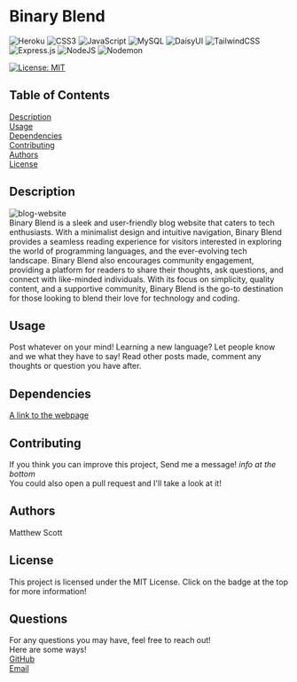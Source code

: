 # Binary Blend
![Heroku](https://img.shields.io/badge/heroku-%23430098.svg?style=for-the-badge&logo=heroku&logoColor=white) ![CSS3](https://img.shields.io/badge/css3-%231572B6.svg?style=for-the-badge&logo=css3&logoColor=white) ![JavaScript](https://img.shields.io/badge/javascript-%23323330.svg?style=for-the-badge&logo=javascript&logoColor=%23F7DF1E) ![MySQL](https://img.shields.io/badge/mysql-%2300f.svg?style=for-the-badge&logo=mysql&logoColor=white) ![DaisyUI](https://img.shields.io/badge/daisyui-5A0EF8?style=for-the-badge&logo=daisyui&logoColor=white) ![TailwindCSS](https://img.shields.io/badge/tailwindcss-%2338B2AC.svg?style=for-the-badge&logo=tailwind-css&logoColor=white) ![Express.js](https://img.shields.io/badge/express.js-%23404d59.svg?style=for-the-badge&logo=express&logoColor=%2361DAFB) ![NodeJS](https://img.shields.io/badge/node.js-6DA55F?style=for-the-badge&logo=node.js&logoColor=white) ![Nodemon](https://img.shields.io/badge/NODEMON-%23323330.svg?style=for-the-badge&logo=nodemon&logoColor=%BBDEAD)
   <br>
   
   [![License: MIT](https://img.shields.io/badge/License-MIT-yellow.svg)](https://opensource.org/licenses/MIT)
  <br>


## Table of Contents

[Description](#Description) <br>
[Usage](#Usage) <br>
[Dependencies](#Dependencies) <br>
[Contributing](#Contributing) <br>
[Authors](#Authors) <br>
[License](#License) <br>


## Description <a name="Description"></a>
<img src="https://imgur.com/ijdndCs.png" alt="blog-website" /> <br>
Binary Blend is a sleek and user-friendly blog website that caters to tech enthusiasts. With a minimalist design and intuitive navigation, Binary Blend provides a seamless reading experience for visitors interested in exploring the world of programming languages, and the ever-evolving tech landscape. Binary Blend also encourages community engagement, providing a platform for readers to share their thoughts, ask questions, and connect with like-minded individuals. With its focus on simplicity, quality content, and a supportive community, Binary Blend is the go-to destination for those looking to blend their love for technology and coding.





## Usage <a name="Usage"></a>
Post whatever on your mind! Learning a new language? Let people know and we what they have to say! Read other posts made, comment any thoughts or question you have after.

## Dependencies <a name="Dependencies"></a>
<a href="" alt="Blog website">A link to the webpage</a>


## Contributing <a name="Contributing"></a>
If you think you can improve this project, Send me a message! *info at the bottom* <br>
You could also open a pull request and I'll take a look at it!


## Authors <a name="Authors"></a>
Matthew Scott

## License <a name="License"></a>
This project is licensed under the MIT License. Click on the badge at the top for more information!

## Questions

For any questions you may have, feel free to reach out! <br>
Here are some ways! <br>
<a href="https://github.com/MScott-Dev" alt="GitHub">GitHub</a> <br>
<a href="mailto:MScott0199@gmail.com">Email</a>

